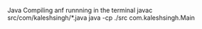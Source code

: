  Java
Compiling anf runnning in the terminal
javac src/com/kaleshsingh/*.java
java -cp ./src com.kaleshsingh.Main
